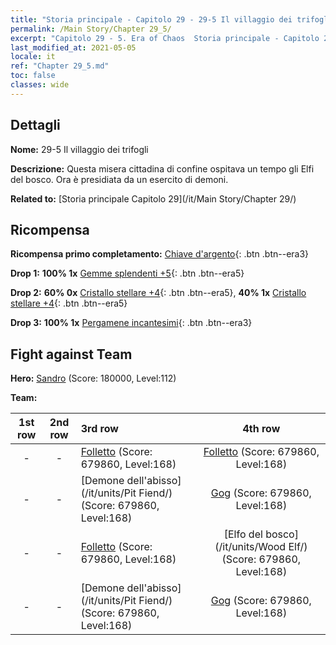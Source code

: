 ```yaml
---
title: "Storia principale - Capitolo 29 - 29-5 Il villaggio dei trifogli"
permalink: /Main Story/Chapter 29_5/
excerpt: "Capitolo 29 - 5. Era of Chaos  Storia principale - Capitolo 29_5. 29-5 Il villaggio dei trifogli"
last_modified_at: 2021-05-05
locale: it
ref: "Chapter 29_5.md"
toc: false
classes: wide
---
```


## Dettagli

 **Nome:** 29-5 Il villaggio dei trifogli

 **Descrizione:** Questa misera cittadina di confine ospitava un tempo gli Elfi del bosco. Ora è presidiata da un esercito di demoni.

 **Related to:** [Storia principale Capitolo 29](/it/Main Story/Chapter 29/)

## Ricompensa

 **Ricompensa primo completamento:** [Chiave d'argento](/ItemsIT/con_693/){: .btn .btn--era3}

 **Drop 1:** **100% 1x** [Gemme splendenti +5](/ItemsIT/mat_100/){: .btn .btn--era5}

 **Drop 2:** **60% 0x** [Cristallo stellare +4](/ItemsIT/mat_94/){: .btn .btn--era5}, **40% 1x** [Cristallo stellare +4](/ItemsIT/mat_94/){: .btn .btn--era5}

 **Drop 3:** **100% 1x** [Pergamene incantesimi](/ItemsIT/con_694/){: .btn .btn--era3}


## Fight against Team
 **Hero:** [Sandro](/it/heroes/Sandro/) (Score: 180000, Level:112)

 **Team:**


  | 1st row | 2nd row | 3rd row | 4th row |
  |:----:|:----:|:----|:----:|
  | - | - | [Folletto](/it/units/Imp/) (Score: 679860, Level:168)  | [Folletto](/it/units/Imp/) (Score: 679860, Level:168)  |
  | - | - | [Demone dell'abisso](/it/units/Pit Fiend/) (Score: 679860, Level:168)  | [Gog](/it/units/Gog/) (Score: 679860, Level:168)  |
  | - | - | [Folletto](/it/units/Imp/) (Score: 679860, Level:168)  | [Elfo del bosco](/it/units/Wood Elf/) (Score: 679860, Level:168)  |
  | - | - | [Demone dell'abisso](/it/units/Pit Fiend/) (Score: 679860, Level:168)  | [Gog](/it/units/Gog/) (Score: 679860, Level:168)  |


